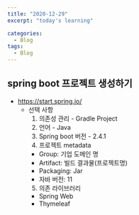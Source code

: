 ```yaml
---
title: "2020-12-29"
excerpt: "today's learning"

categories:
  - Blog
tags:
  - Blog
---
```


## spring boot 프로젝트 생성하기  
  * https://start.spring.io/  
    * 선택 사항
      1) 의존성 관리 - Gradle Project  
      2) 언어 - Java  
      3) Spring boot 버전 - 2.4.1  
      4) 프로젝트 metadata
        * Group: 기업 도메인 명  
        * Artifact: 빌드 결과물(프로젝트명)  
        * Packaging: Jar  
        * 자바 버전: 11  
      5) 의존 라이브러리
        * Spring Web  
        * Thymeleaf  
